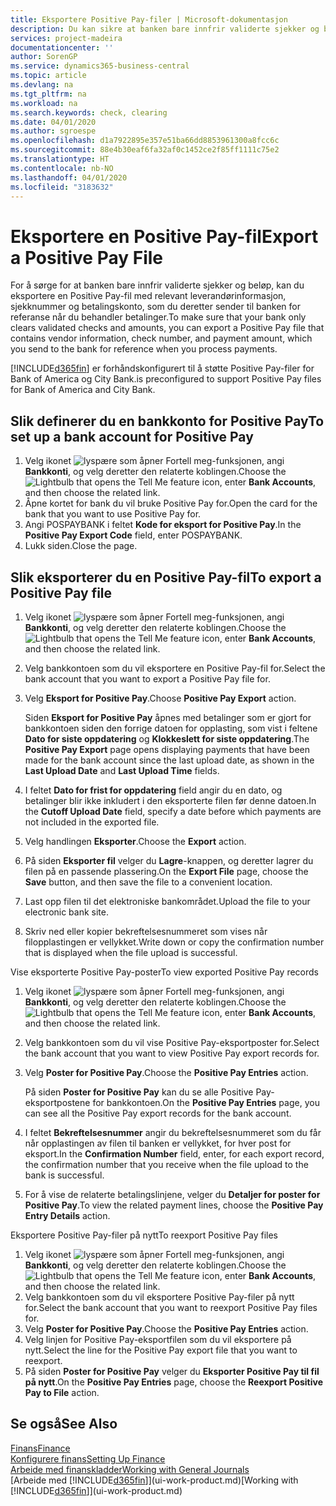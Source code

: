 ```yaml
---
title: Eksportere Positive Pay-filer | Microsoft-dokumentasjon
description: Du kan sikre at banken bare innfrir validerte sjekker og beløp, ved å eksportere en Positive Pay-fil som inneholder leverandør-og betalingsinformasjon.
services: project-madeira
documentationcenter: ''
author: SorenGP
ms.service: dynamics365-business-central
ms.topic: article
ms.devlang: na
ms.tgt_pltfrm: na
ms.workload: na
ms.search.keywords: check, clearing
ms.date: 04/01/2020
ms.author: sgroespe
ms.openlocfilehash: d1a7922895e357e51ba66dd8853961300a8fcc6c
ms.sourcegitcommit: 88e4b30eaf6fa32af0c1452ce2f85ff1111c75e2
ms.translationtype: HT
ms.contentlocale: nb-NO
ms.lasthandoff: 04/01/2020
ms.locfileid: "3183632"
---
```

# <a name="export-a-positive-pay-file"></a><span data-ttu-id="8ce6b-103">Eksportere en Positive Pay-fil</span><span class="sxs-lookup"><span data-stu-id="8ce6b-103">Export a Positive Pay File</span></span>
<span data-ttu-id="8ce6b-104">For å sørge for at banken bare innfrir validerte sjekker og beløp, kan du eksportere en Positive Pay-fil med relevant leverandørinformasjon, sjekknummer og betalingskonto, som du deretter sender til banken for referanse når du behandler betalinger.</span><span class="sxs-lookup"><span data-stu-id="8ce6b-104">To make sure that your bank only clears validated checks and amounts, you can export a Positive Pay file that contains vendor information, check number, and payment amount, which you send to the bank for reference when you process payments.</span></span>

[!INCLUDE[d365fin](includes/d365fin_md.md)] <span data-ttu-id="8ce6b-105">er forhåndskonfigurert til å støtte Positive Pay-filer for Bank of America og City Bank.</span><span class="sxs-lookup"><span data-stu-id="8ce6b-105">is preconfigured to support Positive Pay files for Bank of America and City Bank.</span></span>

## <a name="to-set-up-a-bank-account-for-positive-pay"></a><span data-ttu-id="8ce6b-106">Slik definerer du en bankkonto for Positive Pay</span><span class="sxs-lookup"><span data-stu-id="8ce6b-106">To set up a bank account for Positive Pay</span></span>
1. <span data-ttu-id="8ce6b-107">Velg ikonet ![lyspære som åpner Fortell meg-funksjonen](media/ui-search/search_small.png "Fortell hva du vil gjøre"), angi **Bankkonti**, og velg deretter den relaterte koblingen.</span><span class="sxs-lookup"><span data-stu-id="8ce6b-107">Choose the ![Lightbulb that opens the Tell Me feature](media/ui-search/search_small.png "Tell me what you want to do") icon, enter **Bank Accounts**, and then choose the related link.</span></span>
2. <span data-ttu-id="8ce6b-108">Åpne kortet for bank du vil bruke Positive Pay for.</span><span class="sxs-lookup"><span data-stu-id="8ce6b-108">Open the card for the bank that you want to use Positive Pay for.</span></span>
3. <span data-ttu-id="8ce6b-109">Angi POSPAYBANK i feltet **Kode for eksport for Positive Pay**.</span><span class="sxs-lookup"><span data-stu-id="8ce6b-109">In the **Positive Pay Export Code** field, enter POSPAYBANK.</span></span>
4. <span data-ttu-id="8ce6b-110">Lukk siden.</span><span class="sxs-lookup"><span data-stu-id="8ce6b-110">Close the page.</span></span>

## <a name="to-export-a-positive-pay-file"></a><span data-ttu-id="8ce6b-111">Slik eksporterer du en Positive Pay-fil</span><span class="sxs-lookup"><span data-stu-id="8ce6b-111">To export a Positive Pay file</span></span>
1. <span data-ttu-id="8ce6b-112">Velg ikonet ![lyspære som åpner Fortell meg-funksjonen](media/ui-search/search_small.png "Fortell hva du vil gjøre"), angi **Bankkonti**, og velg deretter den relaterte koblingen.</span><span class="sxs-lookup"><span data-stu-id="8ce6b-112">Choose the ![Lightbulb that opens the Tell Me feature](media/ui-search/search_small.png "Tell me what you want to do") icon, enter **Bank Accounts**, and then choose the related link.</span></span>
2. <span data-ttu-id="8ce6b-113">Velg bankkontoen som du vil eksportere en Positive Pay-fil for.</span><span class="sxs-lookup"><span data-stu-id="8ce6b-113">Select the bank account that you want to export a Positive Pay file for.</span></span>
3. <span data-ttu-id="8ce6b-114">Velg **Eksport for Positive Pay**.</span><span class="sxs-lookup"><span data-stu-id="8ce6b-114">Choose **Positive Pay Export** action.</span></span>

    <span data-ttu-id="8ce6b-115">Siden **Eksport for Positive Pay** åpnes med betalinger som er gjort for bankkontoen siden den forrige datoen for opplasting, som vist i feltene **Dato for siste oppdatering** og **Klokkeslett for siste oppdatering**.</span><span class="sxs-lookup"><span data-stu-id="8ce6b-115">The **Positive Pay Export** page opens displaying payments that have been made for the bank account since the last upload date, as shown in the **Last Upload Date** and **Last Upload Time** fields.</span></span>
4. <span data-ttu-id="8ce6b-116">I feltet **Dato for frist for oppdatering** field angir du en dato, og betalinger blir ikke inkludert i den eksporterte filen før denne datoen.</span><span class="sxs-lookup"><span data-stu-id="8ce6b-116">In the **Cutoff Upload Date** field, specify a date before which payments are not included in the exported file.</span></span>
5. <span data-ttu-id="8ce6b-117">Velg handlingen **Eksporter**.</span><span class="sxs-lookup"><span data-stu-id="8ce6b-117">Choose the **Export** action.</span></span>
6. <span data-ttu-id="8ce6b-118">På siden **Eksporter fil** velger du **Lagre**-knappen, og deretter lagrer du filen på en passende plassering.</span><span class="sxs-lookup"><span data-stu-id="8ce6b-118">On the **Export File** page, choose the **Save** button, and then save the file to a convenient location.</span></span>
7. <span data-ttu-id="8ce6b-119">Last opp filen til det elektroniske bankområdet.</span><span class="sxs-lookup"><span data-stu-id="8ce6b-119">Upload the file to your electronic bank site.</span></span>
8. <span data-ttu-id="8ce6b-120">Skriv ned eller kopier bekreftelsesnummeret som vises når filopplastingen er vellykket.</span><span class="sxs-lookup"><span data-stu-id="8ce6b-120">Write down or copy the confirmation number that is displayed when the file upload is successful.</span></span>

<span data-ttu-id="8ce6b-121">Vise eksporterte Positive Pay-poster</span><span class="sxs-lookup"><span data-stu-id="8ce6b-121">To view exported Positive Pay records</span></span>

1. <span data-ttu-id="8ce6b-122">Velg ikonet ![lyspære som åpner Fortell meg-funksjonen](media/ui-search/search_small.png "Fortell hva du vil gjøre"), angi **Bankkonti**, og velg deretter den relaterte koblingen.</span><span class="sxs-lookup"><span data-stu-id="8ce6b-122">Choose the ![Lightbulb that opens the Tell Me feature](media/ui-search/search_small.png "Tell me what you want to do") icon, enter **Bank Accounts**, and then choose the related link.</span></span>
2. <span data-ttu-id="8ce6b-123">Velg bankkontoen som du vil vise Positive Pay-eksportposter for.</span><span class="sxs-lookup"><span data-stu-id="8ce6b-123">Select the bank account that you want to view Positive Pay export records for.</span></span>
3. <span data-ttu-id="8ce6b-124">Velg **Poster for Positive Pay**.</span><span class="sxs-lookup"><span data-stu-id="8ce6b-124">Choose the **Positive Pay Entries** action.</span></span>

    <span data-ttu-id="8ce6b-125">På siden **Poster for Positive Pay** kan du se alle Positive Pay-eksportpostene for bankkontoen.</span><span class="sxs-lookup"><span data-stu-id="8ce6b-125">On the **Positive Pay Entries** page, you can see all the Positive Pay export records for the bank account.</span></span>
4. <span data-ttu-id="8ce6b-126">I feltet **Bekreftelsesnummer** angir du bekreftelsesnummeret som du får når opplastingen av filen til banken er vellykket, for hver post for eksport.</span><span class="sxs-lookup"><span data-stu-id="8ce6b-126">In the **Confirmation Number** field, enter, for each export record, the confirmation number that you receive when the file upload to the bank is successful.</span></span>
5. <span data-ttu-id="8ce6b-127">For å vise de relaterte betalingslinjene, velger du **Detaljer for poster for Positive Pay**.</span><span class="sxs-lookup"><span data-stu-id="8ce6b-127">To view the related payment lines, choose the **Positive Pay Entry Details** action.</span></span>

<span data-ttu-id="8ce6b-128">Eksportere Positive Pay-filer på nytt</span><span class="sxs-lookup"><span data-stu-id="8ce6b-128">To reexport Positive Pay files</span></span>

1. <span data-ttu-id="8ce6b-129">Velg ikonet ![lyspære som åpner Fortell meg-funksjonen](media/ui-search/search_small.png "Fortell hva du vil gjøre"), angi **Bankkonti**, og velg deretter den relaterte koblingen.</span><span class="sxs-lookup"><span data-stu-id="8ce6b-129">Choose the ![Lightbulb that opens the Tell Me feature](media/ui-search/search_small.png "Tell me what you want to do") icon, enter **Bank Accounts**, and then choose the related link.</span></span>
2. <span data-ttu-id="8ce6b-130">Velg bankkontoen som du vil eksportere Positive Pay-filer på nytt for.</span><span class="sxs-lookup"><span data-stu-id="8ce6b-130">Select the bank account that you want to reexport Positive Pay files for.</span></span>
3. <span data-ttu-id="8ce6b-131">Velg **Poster for Positive Pay**.</span><span class="sxs-lookup"><span data-stu-id="8ce6b-131">Choose the **Positive Pay Entries** action.</span></span>
4. <span data-ttu-id="8ce6b-132">Velg linjen for Positive Pay-eksportfilen som du vil eksportere på nytt.</span><span class="sxs-lookup"><span data-stu-id="8ce6b-132">Select the line for the Positive Pay export file that you want to reexport.</span></span>
5. <span data-ttu-id="8ce6b-133">På siden **Poster for Positive Pay** velger du **Eksporter Positive Pay til fil på nytt**.</span><span class="sxs-lookup"><span data-stu-id="8ce6b-133">On the **Positive Pay Entries** page, choose the **Reexport Positive Pay to File** action.</span></span>

## <a name="see-also"></a><span data-ttu-id="8ce6b-134">Se også</span><span class="sxs-lookup"><span data-stu-id="8ce6b-134">See Also</span></span>
[<span data-ttu-id="8ce6b-135">Finans</span><span class="sxs-lookup"><span data-stu-id="8ce6b-135">Finance</span></span>](finance.md)  
[<span data-ttu-id="8ce6b-136">Konfigurere finans</span><span class="sxs-lookup"><span data-stu-id="8ce6b-136">Setting Up Finance</span></span>](finance-setup-finance.md)  
[<span data-ttu-id="8ce6b-137">Arbeide med finanskladder</span><span class="sxs-lookup"><span data-stu-id="8ce6b-137">Working with General Journals</span></span>](ui-work-general-journals.md)  
<span data-ttu-id="8ce6b-138">[Arbeide med [!INCLUDE[d365fin](includes/d365fin_md.md)]](ui-work-product.md)</span><span class="sxs-lookup"><span data-stu-id="8ce6b-138">[Working with [!INCLUDE[d365fin](includes/d365fin_md.md)]](ui-work-product.md)</span></span>
